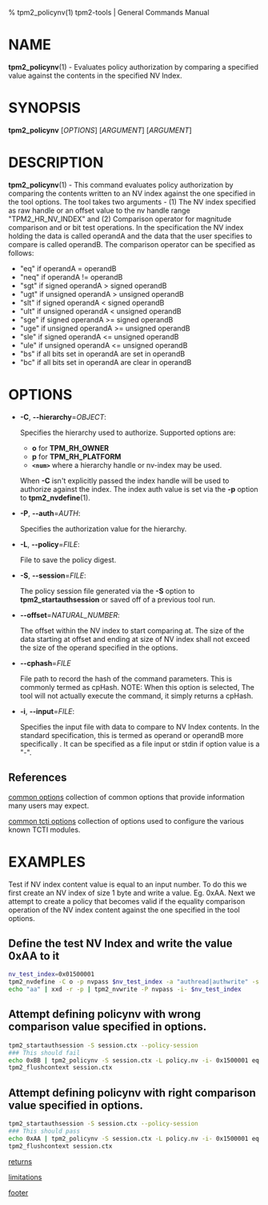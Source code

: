 % tpm2_policynv(1) tpm2-tools | General Commands Manual

# NAME

**tpm2_policynv**(1) - Evaluates policy authorization by comparing a specified
value against the contents in the specified NV Index.

# SYNOPSIS

**tpm2_policynv** [*OPTIONS*] [*ARGUMENT*] [*ARGUMENT*]

# DESCRIPTION

**tpm2_policynv**(1) - This command evaluates policy authorization by comparing
the contents written to an NV index against the one specified in the tool
options. The tool takes two arguments - (1) The NV index specified as raw handle
or an offset value to the nv handle range "TPM2_HR_NV_INDEX" and (2) Comparison
operator for magnitude comparison and or bit test operations. In the
specification the NV index holding the data is called operandA and the data that
the user specifies to compare is called operandB. The comparison operator can be
specified as follows:
* "eq"  if operandA           =   operandB
* "neq" if operandA           !=  operandB
* "sgt" if signed operandA    >   signed operandB
* "ugt" if unsigned operandA  >   unsigned operandB
* "slt" if signed operandA    <   signed operandB
* "ult" if unsigned operandA  <   unsigned operandB
* "sge" if signed operandA    >=  signed operandB
* "uge" if unsigned operandA  >=  unsigned operandB
* "sle" if signed operandA    <=  unsigned operandB
* "ule" if unsigned operandA  <=  unsigned operandB
* "bs"  if all bits set in operandA are set in operandB
* "bc"  if all bits set in operandA are clear in operandB

# OPTIONS

  * **-C**, **\--hierarchy**=_OBJECT_:

    Specifies the hierarchy used to authorize.
    Supported options are:
      * **o** for **TPM_RH_OWNER**
      * **p** for **TPM_RH_PLATFORM**
      * **`<num>`** where a hierarchy handle or nv-index may be used.

    When **-C** isn't explicitly passed the index handle will be used to
    authorize against the index. The index auth value is set via the
    **-p** option to **tpm2_nvdefine**(1).

  * **-P**, **\--auth**=_AUTH_:

    Specifies the authorization value for the hierarchy.

  * **-L**, **\--policy**=_FILE_:

    File to save the policy digest.

  * **-S**, **\--session**=_FILE_:

    The policy session file generated via the **-S** option to
    **tpm2_startauthsession** or saved off of a previous tool run.

  * **\--offset**=_NATURAL_NUMBER_:

    The offset within the NV index to start comparing at. The size of the data
    starting at offset and ending at size of NV index shall not exceed the size
    of the operand specified in the options.

  * **\--cphash**=_FILE_

    File path to record the hash of the command parameters. This is commonly
    termed as cpHash. NOTE: When this option is selected, The tool will not
    actually execute the command, it simply returns a cpHash.

  * **-i**, **\--input**=_FILE_:

    Specifies the input file with data to compare to NV Index contents. In the
    standard specification, this is termed as operand or operandB more
    specifically . It can be specified as a file input or stdin if option
    value is a "-".

## References

[common options](common/options.md) collection of common options that provide
information many users may expect.

[common tcti options](common/tcti.md) collection of options used to configure
the various known TCTI modules.

# EXAMPLES

Test if NV index content value is equal to an input number. To do this we first
create an NV index of size 1 byte and write a value. Eg. 0xAA. Next we attempt
to create a policy that becomes valid if the equality comparison operation of
the NV index content against the one specified in the tool options.

## Define the test NV Index and write the value 0xAA to it
```bash
nv_test_index=0x01500001
tpm2_nvdefine -C o -p nvpass $nv_test_index -a "authread|authwrite" -s 1
echo "aa" | xxd -r -p | tpm2_nvwrite -P nvpass -i- $nv_test_index
```

## Attempt defining policynv with wrong comparison value specified in options.
```bash
tpm2_startauthsession -S session.ctx --policy-session
### This should fail
echo 0xBB | tpm2_policynv -S session.ctx -L policy.nv -i- 0x1500001 eq -P nvpass
tpm2_flushcontext session.ctx
```

## Attempt defining policynv with right comparison value specified in options.
```bash
tpm2_startauthsession -S session.ctx --policy-session
### This should pass
echo 0xAA | tpm2_policynv -S session.ctx -L policy.nv -i- 0x1500001 eq -P nvpass
tpm2_flushcontext session.ctx
```

[returns](common/returns.md)

[limitations](common/policy-limitations.md)

[footer](common/footer.md)
